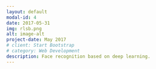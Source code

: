 ```yaml
---
layout: default
modal-id: 4
date: 2017-05-31
img: rlsb.png
alt: image-alt
project-date: May 2017
# client: Start Bootstrap
# category: Web Development
description: Face recognition based on deep learning.
---
```

